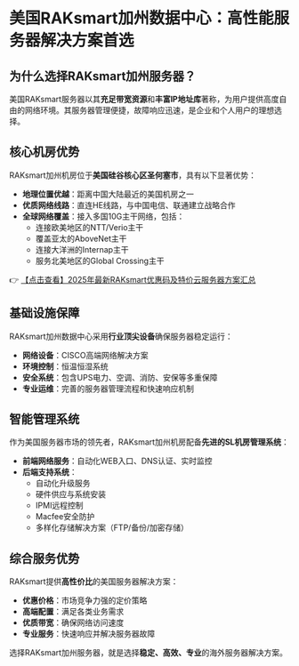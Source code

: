 # 美国RAKsmart加州数据中心：高性能服务器解决方案首选

## 为什么选择RAKsmart加州服务器？

美国RAKsmart服务器以其**充足带宽资源**和**丰富IP地址库**著称，为用户提供高度自由的网络环境。其服务器管理便捷，故障响应迅速，是企业和个人用户的理想选择。

## 核心机房优势

RAKsmart加州机房位于**美国硅谷核心区圣何塞市**，具有以下显著优势：

- **地理位置优越**：距离中国大陆最近的美国机房之一
- **优质网络线路**：直连HE线路，与中国电信、联通建立战略合作
- **全球网络覆盖**：接入多国10G主干网络，包括：
  - 连接欧美地区的NTT/Verio主干
  - 覆盖亚太的AboveNet主干
  - 连接大洋洲的Internap主干
  - 服务北美地区的Global Crossing主干

👉 [【点击查看】2025年最新RAKsmart优惠码及特价云服务器方案汇总](https://bit.ly/raksmart)

## 基础设施保障

RAKsmart加州数据中心采用**行业顶尖设备**确保服务器稳定运行：

- **网络设备**：CISCO高端网络解决方案
- **环境控制**：恒温恒湿系统
- **安全系统**：包含UPS电力、空调、消防、安保等多重保障
- **专业运维**：完善的服务器管理流程和快速响应机制

## 智能管理系统

作为美国服务器市场的领先者，RAKsmart加州机房配备**先进的SL机房管理系统**：

- **前端网络服务**：自动化WEB入口、DNS认证、实时监控
- **后端支持系统**：
  - 自动化升级服务
  - 硬件供应与系统安装
  - IPMI远程控制
  - Macfee安全防护
  - 多样化存储解决方案（FTP/备份/加密存储）

## 综合服务优势

RAKsmart提供**高性价比**的美国服务器解决方案：
- **优惠价格**：市场竞争力强的定价策略
- **高端配置**：满足各类业务需求
- **优质带宽**：确保网络访问速度
- **专业服务**：快速响应并解决服务器故障

选择RAKsmart加州服务器，就是选择**稳定、高效、专业**的海外服务器解决方案。